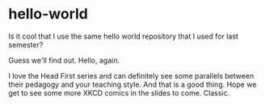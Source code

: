 # hello-world

Is it cool that I use the same hello world repository that I used for last semester?

Guess we'll find out. Hello, again.

I love the Head First series and can definitely see some parallels between their pedagogy and your teaching style. And that is a good thing. Hope we get to see some more XKCD comics in the slides to come. Classic.
